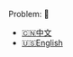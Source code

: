 Problem: :link: 
- [:cn:中文](https://leetcode-cn.com/problems/custom-sort-string)
- [:us:English](https://leetcode.com/problems/custom-sort-string)